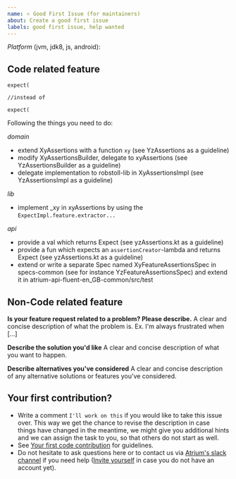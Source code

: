 ```yaml
---
name: ⭐ Good First Issue (for maintainers)
about: Create a good first issue
labels: good first issue, help wanted
---
```

*Platform* (jvm, jdk8, js, android): 

## Code related feature
```
expect(

//instead of

expect(
```

Following the things you need to do:

*domain*
- extend XyAssertions with a function `xy` (see YzAssertions as a guideline)
- modify XyAssertionsBuilder, delegate to xyAssertions (see YzAssertionsBuilder as a guideline)
- delegate implementation to robstoll-lib in XyAssertionsImpl (see YzAssertionsImpl as a guideline)


*lib*
- implement _xy in xyAssertions by using the `ExpectImpl.feature.extractor...`

*api*
- provide a val which returns Expect<T> (see yzAssertions.kt as a guideline)
- provide a fun which expects an `assertionCreator`-lambda and returns Expect<Xy> (see yzAssertions.kt as a guideline)
- extend or write a separate Spec named XyFeatureAssertionsSpec in specs-common (see for instance YzFeatureAssertionsSpec) and extend it in atrium-api-fluent-en_GB-common/src/test

## Non-Code related feature
**Is your feature request related to a problem? Please describe.**
A clear and concise description of what the problem is. Ex. I'm always frustrated when [...]

**Describe the solution you'd like**
A clear and concise description of what you want to happen.

**Describe alternatives you've considered**
A clear and concise description of any alternative solutions or features you've considered.

## Your first contribution?
- Write a comment `I'll work on this` if you would like to take this issue over. 
  This way we get the chance to revise the description in case things have changed in the meantime,
  we might give you additional hints and we can assign the task to you, so that others do not start as well.
- See [Your first code contribution](https://github.com/robstoll/atrium/blob/master/.github/CONTRIBUTING.md#your-first-code-contribution) for guidelines.  
- Do not hesitate to ask questions here or to contact us via [Atrium's slack channel](https://kotlinlang.slack.com/team/U3DE1TXKP) if you need help
  ([Invite yourself](http://slack.kotlinlang.org/) in case you do not have an account yet).
